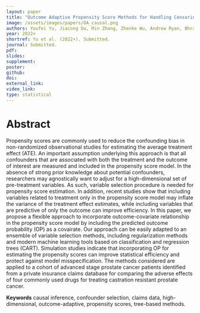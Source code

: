 ```yaml
---
layout: paper
title: "Outcome Adaptive Propensity Score Methods for Handling Censoring and High-Dimensionality: Application to Insurance Claims"
image: /assets/images/papers/OA_causal.png
authors: Youfei Yu, Jiacong Du, Min Zhang, Zhenke Wu, Andrew Ryan, Bhramar Mukherjee
year: 2022+
shortref: Yu et al. (2022+). Submitted.
journal: Submitted.
pdf: 
slides: 
supplement: 
poster: 
github: 
doi: 
external_link: 
video_link: 
type: statistical
---
```


# Abstract

Propensity scores are commonly used to reduce the confounding bias in non-randomized observational studies for estimating the average treatment effect (ATE). An important assumption underlying this approach is that all confounders that are associated with both the treatment and the outcome of interest are measured and included in the propensity score model. In the absence of strong prior knowledge about potential confounders, researchers may agnostically want to adjust for a high-dimensional set of pre-treatment variables. As such, variable selection procedure is needed for propensity score estimation. In addition, recent studies show that including variables related to treatment only in the propensity score model may inflate the variance of the treatment effect estimates, while including variables that are predictive of only the outcome can improve efficiency. In this paper, we propose a flexible approach to incorporate outcome-covariate relationship in the propensity score model by including the predicted outcome probability (OP) as a covairate. Our approach can be easily adapted to an ensemble of variable selection methods, including regularization methods and modern machine learning tools based on classification and regression trees (CART). Simulation studies indicate that incorporating OP for estimating the propensity scores can improve statistical efficiency and protect against model misspecification. The methods considered are applied to a cohort of advanced stage prostate cancer patients identified from a private insurance claims database for comparing the adverse effects of four commonly used drugs for treating castration resistant prostate cancer.

**Keywords** causal inference, confounder selection, claims data, high-dimensional, outcome-adaptive, propensity scores, tree-based methods.